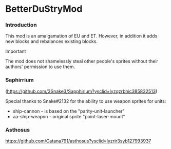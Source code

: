 # BetterDuStryMod
### Introduction
This mod is an amalgamation of EU and ET. However, in addition it adds new blocks and rebalances existing blocks.

> [!IMPORTANT]
> The mod does not shamelessly steal other people's sprites without their authors' permission to use them.
### Saphirrium
(https://github.com/3Snake3/Sapphirium?ysclid=lyzqzrbhic385832513)

Special thanks to Snake#2132 for the ability to use weapon sprites for units:
- ship-cannon - is based on the "parity-unit-launcher"
- aa-ship-weapon - original sprite "point-laser-mount"

### Asthosus
https://github.com/Catana791/asthosus?ysclid=lyzrir3syb127993937

